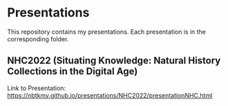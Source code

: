 # Presentations

This repository contains my presentations.
Each presentation is in the corresponding folder.

## NHC2022 (Situating Knowledge: Natural History Collections in the Digital Age)

Link to Presentation: https://nbtkmy.github.io/presentations/NHC2022/presentationNHC.html